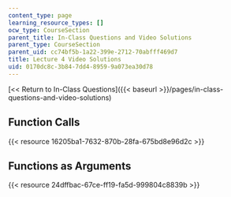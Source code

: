 ```yaml
---
content_type: page
learning_resource_types: []
ocw_type: CourseSection
parent_title: In-Class Questions and Video Solutions
parent_type: CourseSection
parent_uid: cc74bf5b-1a22-399e-2712-70abfff469d7
title: Lecture 4 Video Solutions
uid: 0170dc8c-3b84-7dd4-8959-9a073ea30d78
---
```


[\<\< Return to In-Class Questions]({{< baseurl >}}/pages/in-class-questions-and-video-solutions)

Function Calls
--------------

{{< resource 16205ba1-7632-870b-28fa-675bd8e96d2c >}}

Functions as Arguments
----------------------

{{< resource 24dffbac-67ce-ff19-fa5d-999804c8839b >}}